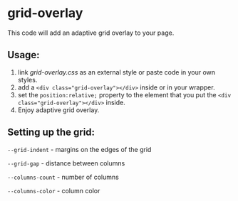 # grid-overlay

This code will add an adaptive grid overlay to your page.

## Usage:

1. link *grid-overlay.css* as an external style or paste code in your own styles.
2. add a `<div class="grid-overlay"></div>` inside <body> or in your wrapper.
3.  set the `position:relative;` property to the element that you put the `<div class="grid-overlay"></div>` inside.
4. Enjoy adaptive grid overlay.

## Setting up the grid:
  `--grid-indent` - margins on the edges of the grid
  
  `--grid-gap` - distance between columns
  
  `--columns-count` - number of columns
  
  `--columns-color` - column color
